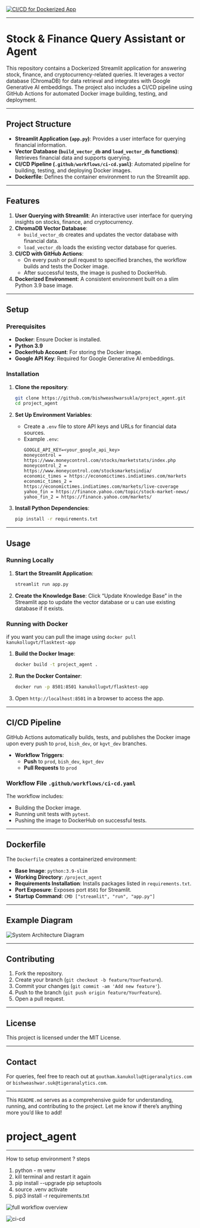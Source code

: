 
[![CI/CD for Dockerized App](https://github.com/bishweashwarsukla/project_agent/actions/workflows/ci-cd.yml/badge.svg?branch=prod)](https://github.com/bishweashwarsukla/project_agent/actions/workflows/ci-cd.yml)



---

# Stock & Finance Query Assistant or Agent

This repository contains a Dockerized Streamlit application for answering stock, finance, and cryptocurrency-related queries. It leverages a vector database (ChromaDB) for data retrieval and integrates with Google Generative AI embeddings. The project also includes a CI/CD pipeline using GitHub Actions for automated Docker image building, testing, and deployment.

---

## Project Structure

- **Streamlit Application (`app.py`)**: Provides a user interface for querying financial information.
- **Vector Database (`build_vector_db` and `load_vector_db` functions)**: Retrieves financial data and supports querying.
- **CI/CD Pipeline (`.github/workflows/ci-cd.yaml`)**: Automated pipeline for building, testing, and deploying Docker images.
- **Dockerfile**: Defines the container environment to run the Streamlit app.

---

## Features

1. **User Querying with Streamlit**: An interactive user interface for querying insights on stocks, finance, and cryptocurrency.
2. **ChromaDB Vector Database**: 
   - `build_vector_db` creates and updates the vector database with financial data.
   - `load_vector_db` loads the existing vector database for queries.
3. **CI/CD with GitHub Actions**:
   - On every push or pull request to specified branches, the workflow builds and tests the Docker image.
   - After successful tests, the image is pushed to DockerHub.
4. **Dockerized Environment**: A consistent environment built on a slim Python 3.9 base image.

---

## Setup

### Prerequisites

- **Docker**: Ensure Docker is installed.
- **Python 3.9**
- **DockerHub Account**: For storing the Docker image.
- **Google API Key**: Required for Google Generative AI embeddings.

### Installation

1. **Clone the repository**:
   ```bash
   git clone https://github.com/bishweashwarsukla/project_agent.git
   cd project_agent
   ```

2. **Set Up Environment Variables**:
   - Create a `.env` file to store API keys and URLs for financial data sources.
   - Example `.env`:
     ```plaintext
     GOOGLE_API_KEY=<your_google_api_key>
     moneycontrol = https://www.moneycontrol.com/stocks/marketstats/index.php
     moneycontrol_2 = https://www.moneycontrol.com/stocksmarketsindia/
     economic_times = https://economictimes.indiatimes.com/markets
     economic_times_2 = https://economictimes.indiatimes.com/markets/live-coverage
     yahoo_fin = https://finance.yahoo.com/topic/stock-market-news/
     yahoo_fin_2 = https://finance.yahoo.com/markets/
     ```

3. **Install Python Dependencies**:
   ```bash
   pip install -r requirements.txt
   ```

---

## Usage

### Running Locally

1. **Start the Streamlit Application**:
   ```bash
   streamlit run app.py
   ```
2. **Create the Knowledge Base**: Click “Update Knowledge Base” in the Streamlit app to update the vector database or u can use existing database if it exists.

### Running with Docker 

if you want you can pull the image using `docker pull kanukollugvt/flasktest-app`

1. **Build the Docker Image**:
   ```bash
   docker build -t project_agent .
   ```
2. **Run the Docker Container**:
   ```bash
   docker run -p 8501:8501 kanukollugvt/flasktest-app
   ```
3. Open `http://localhost:8501` in a browser to access the app.

---

## CI/CD Pipeline

GitHub Actions automatically builds, tests, and publishes the Docker image upon every push to `prod`, `bish_dev`, or `kgvt_dev` branches. 

- **Workflow Triggers**:
  - **Push** to `prod`, `bish_dev`, `kgvt_dev`
  - **Pull Requests** to `prod`

### Workflow File `.github/workflows/ci-cd.yaml`

The workflow includes:
- Building the Docker image.
- Running unit tests with `pytest`.
- Pushing the image to DockerHub on successful tests.

---

## Dockerfile

The `Dockerfile` creates a containerized environment:
- **Base Image**: `python:3.9-slim`
- **Working Directory**: `/project_agent`
- **Requirements Installation**: Installs packages listed in `requirements.txt`.
- **Port Exposure**: Exposes port `8501` for Streamlit.
- **Startup Command**: `CMD ["streamlit", "run", "app.py"]`

---

## Example Diagram

![System Architecture Diagram](https://github.com/bishweashwarsukla/project_agent/blob/prod/graphof%20agent.jpeg)

---

## Contributing

1. Fork the repository.
2. Create your branch (`git checkout -b feature/YourFeature`).
3. Commit your changes (`git commit -am 'Add new feature'`).
4. Push to the branch (`git push origin feature/YourFeature`).
5. Open a pull request.

---

## License

This project is licensed under the MIT License.

---

## Contact

For queries, feel free to reach out at `goutham.kanukollu@tigeranalytics.com` or `bishweashwar.suk@tigeranalytics.com`. 

---

This `README.md` serves as a comprehensive guide for understanding, running, and contributing to the project. Let me know if there’s anything more you’d like to add!

# project_agent

---------------------------------------------------------------------------------------------------------------------------------
How to setup environment ?
steps
1. python - m venv <envname>
2. kill terminal and restart it again
3. pip install --upgrade pip setuptools
4. source .venv activate
5. pip3 install -r requirements.txt

![full workflow overview](https://github.com/bishweashwarsukla/project_agent/blob/prod/full%20workflow%20image.jpg)

![ci-cd](https://github.com/bishweashwarsukla/project_agent/blob/prod/ci-cd%20image.jpg)



